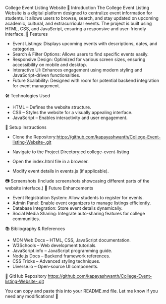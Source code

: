College Event Listing Website
📌 Introduction
The College Event Listing Website is a digital platform designed to centralize event information for students. It allows users to browse, search, and stay updated on upcoming academic, cultural, and extracurricular events. The project is built using HTML, CSS, and JavaScript, ensuring a responsive and user-friendly interface.
🚀 Features
- Event Listings: Displays upcoming events with descriptions, dates, and categories.
- Search & Filter Options: Allows users to find specific events easily.
- Responsive Design: Optimized for various screen sizes, ensuring accessibility on mobile and desktop.
- Interactive UI: Enhances engagement using modern styling and JavaScript-driven functionalities.
- Future Scalability: Designed with room for potential backend integration for event management.

🛠️ Technologies Used
- HTML – Defines the website structure.
- CSS – Styles the website for a visually appealing interface.
- JavaScript – Enables interactivity and user engagement.

🔧 Setup Instructions
- Clone the Repository:https://github.com/kapayashwanth/College-Event-listing-Website-.git

- Navigate to the Project Directory:cd college-event-listing

- Open the index.html file in a browser.
- Modify event details in events.js (if applicable).

📷 Screenshots
(Include screenshots showcasing different parts of the website interface.)
🎯 Future Enhancements
- Event Registration System: Allow students to register for events.
- Admin Panel: Enable event organizers to manage listings efficiently.
- Database Integration: Store event details dynamically.
- Social Media Sharing: Integrate auto-sharing features for college communities.

📚 Bibliography & References
- MDN Web Docs – HTML, CSS, JavaScript documentation.
- W3Schools – Web development tutorials.
- JavaScript.info – JavaScript programming guide.
- Node.js Docs – Backend framework references.
- CSS Tricks – Advanced styling techniques.
- Uiverse.io – Open-source UI components.

🔗 GitHub Repository
https://github.com/kapayashwanth/College-Event-listing-Website-.git

You can copy and paste this into your README.md file. Let me know if you need any modifications! 🚀
